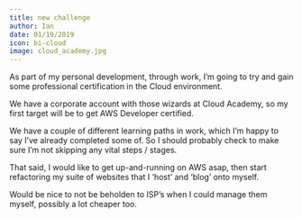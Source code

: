 ```yaml
---
title: new challenge
author: Ian
date: 01/19/2019
icon: bi-cloud
image: cloud_academy.jpg
---
```


As part of my personal development, through work, I’m going to try and gain some professional certification in the Cloud environment.

We have a corporate account with those wizards at Cloud Academy, so my first target will be to get AWS Developer certified.

We have a couple of different learning paths in work, which I’m happy to say I’ve already completed some of. So I should probably check to make sure I’m not skipping any vital steps / stages.

That said, I would like to get up-and-running on AWS asap, then start refactoring my suite of websites that I ‘host’ and ‘blog’ onto myself.

Would be nice to not be beholden to ISP’s when I could manage them myself, possibly a lot cheaper too.
